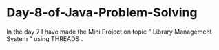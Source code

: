 # Day-8-of-Java-Problem-Solving

In the day 7 I have made the Mini Project on topic " Library Management System " using THREADS .
